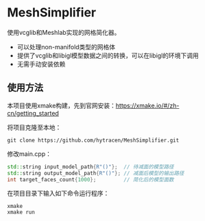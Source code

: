# MeshSimplifier
使用vcglib和Meshlab实现的网格简化器。
* 可以处理non-manifold类型的网格体
* 提供了vcglib和libigl模型数据之间的转换，可以在libigl的环境下调用
* 无需手动安装依赖
## 使用方法
本项目使用xmake构建，先到官网安装：https://xmake.io/#/zh-cn/getting_started

将项目克隆至本地：
```
git clone https://github.com/hytracen/MeshSimplifier.git
```
修改main.cpp：
```c++
std::string input_model_path{R"()"};  // 待减面的模型路径
std::string output_model_path{R"()"}; // 减面后模型的输出路径
int target_faces_count{1000};         // 简化后的模型面数
```
在项目目录下输入如下命令运行程序：
```
xmake
xmake run
```
